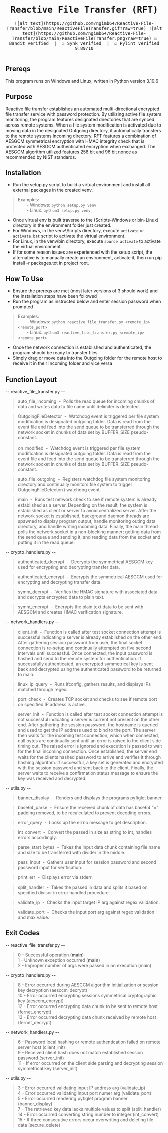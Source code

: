 <div align="center" style="font-family: monospace">
<h1>Reactive File Transfer (RFT)</h1>
![alt text](https://github.com/ngimb64/Reactive-File-Transfer/blob/main/ReactiveFileTransfer.gif?raw=true)
![alt text](https://github.com/ngimb64/Reactive-File-Transfer/blob/main/ReactiveFileTransfer.png?raw=true)
&#9745;&#65039; Bandit verified &nbsp;|&nbsp; &#9745;&#65039; Synk verified &nbsp;|&nbsp; &#9745;&#65039; Pylint verified 9.89/10
<br><br>
</div>


## Prereqs 
This program runs on Windows and Linux, written in Python version 3.10.6

## Purpose
Reactive file transfer establishes an automated multi-directional encrypted file transfer service with password protection.
By utilizing active file system monitoring, the program features designated directories that are synced across remote systems.
When a file system modification is activated due to moving data in the designated Outgoing directory, it automatically transfers to the remote systems Incoming directory.
RFT features a combination of AESGCM symmetrical encryption with HMAC integrity check that is protected with AESGCM authenticated encryption when exchanged.
The AESGCM algorithm utilized features 256 bit and 96 bit nonce as recommended by NIST standards.

## Installation
- Run the setup.py script to build a virtual environment and install all external packages in the created venv.

> Examples:<br> 
>       &emsp;&emsp;- Windows:  `python setup.py venv`<br>
>       &emsp;&emsp;- Linux:  `python3 setup.py venv`

- Once virtual env is built traverse to the (Scripts-Windows or bin-Linux) directory in the environment folder just created.
- For Windows, in the venv\Scripts directory, execute `activate` or `activate.bat` script to activate the virtual environment.
- For Linux, in the venv/bin directory, execute `source activate` to activate the virtual environment.
- If for some reason issues are experienced with the setup script, the alternative is to manually create an environment, activate it, then run pip install -r packages.txt in project root.

## How To Use
- Ensure the prereqs are met (most later versions of 3 should work) and the installation steps have been followed
- Run the program as instructed below and enter session password when prompted

> Examples:<br>
>       &emsp;&emsp;- Windows: `python reactive_file_transfer.py <remote_ip> <remote_port>`<br>
>       &emsp;&emsp;- Linux: `python3 reactive_file_transfer.py <remote_ip> <remote_port>`

- Once the network connection is established and authenticated, the program should be ready to transfer files
- Simply drag or move data into the Outgoing folder for the remote host to receive it in their Incoming folder and vice versa

## Function Layout
-- reactive_file_transfer.py --
> auto_file_incoming &nbsp;-&nbsp; Polls the read queue for incoming chunks of data and writes data to file name until delimiter is detected.

> OutgoingFileDetector &nbsp;-&nbsp; Watchdog event is triggered per file system modification is designated outgoing folder.
>                                    Data is read from the event file and feed into the send queue to be transferred through the network socket in chunks of data set by BUFFER_SIZE pseudo-constant.<br><br>
> on_modified &nbsp;-&nbsp; Watchdog event is triggered per file system modification is designated outgoing folder.
>                           Data is read from the event file and feed into the send queue to be transferred through the network socket in chunks of data set by BUFFER_SIZE pseudo-constant.

> auto_file_outgoing &nbsp;-&nbsp; Registers watchdog file system monitoring directory and continually monitors file system to trigger OutgoingFileDetector() watchdog event.

> main &nbsp;-&nbsp; Runs test network check to see if remote system is already established as a server.
>                    Depending on the result, the system is established as client or server to avoid centralized server.
>                    After the network socket is established, background daemon threads are spawned to display program output, handle monitoring outing data directory, and handle writing incoming data. 
>                    Finally, the main thread polls the network socket in a non-blocking manner; getting data from the send queue and sending it, and reading data from the socket and putting it in the read queue.

-- crypto_handlers.py --
> authenticated_decrypt &nbsp;-&nbsp; Decrypts the symmetrical AESGCM key used for encrypting and decrypting transfer data.

> authenticated_encrypt &nbsp;-&nbsp; Encrypts the symmetrical AESGCM used for encrypting and decrypting transfer data.

> symm_decrypt &nbsp;-&nbsp; Verifies the HMAC signature with associated data and decrypts encrypted data to plain text.

> symm_encrypt &nbsp;-&nbsp; Encrypts the plain text data to be sent with AESGCM and creates HMAC verification signature.

-- network_handlers.py --
> client_init &nbsp;-&nbsp; Function is called after test socket connection attempt is successful indicating a server is already established on the other end.
>                           After gathering session password from user, the final socket connection is re-setup and continually attempted on five second intervals until successful. 
>                           Once connected, the input password is hashed and send to the remote system for authentication. 
>                           If successfully authenticated, an encrypted symmetrical key is sent back and decrypted using the authenticated password to be returned to main.

> linux_ip_query &nbsp;-&nbsp; Runs ifconfig, gathers results, and displays IPs matched through regex.

> port_check &nbsp;-&nbsp; Creates TCP socket and checks to see if remote port on specified IP address is active.

> server_init &nbsp;-&nbsp; Function is called after test socket connection attempt is not successful indicating a server is current not present on the other end. 
>                           After gathering the session password, the hostname is queried and used to get the IP address used to bind to the port. 
>                           The server then waits for the incoming test connection, which when connected, null bytes are continually sent until an error is raised to the client side timing out. 
>                           The raised error is ignored and execution is passed to wait for the final incoming connection. 
>                           Once established, the server end waits for the clients hashed password to arrive and verifies it through hashing algorithm. 
>                           If successful, a key set is generated and encrypted with the session password and sent back to the client. 
>                           Finally, the server waits to receive a confirmation status message to ensure the key was received and decrypted.

-- utils.py --
> banner_display &nbsp;-&nbsp; Renders and displays the programs pyfiglet banner.

> base64_parse &nbsp;-&nbsp; Ensure the received chunk of data has base64 "=" padding removed, to be recalculated to prevent decoding errors.

> error_query &nbsp;-&nbsp; Looks up the errno message to get description.

> int_convert &nbsp;-&nbsp; Convert the passed in size as string to int, handles errors accordingly.

> parse_start_bytes &nbsp;-&nbsp; Takes the input data chunk containing file name and size to be transferred with divider in the middle.

> pass_input &nbsp;-&nbsp; Gathers user input for session password and second password input for verification.

> print_err &nbsp;-&nbsp; Displays error via stderr.

> split_handler &nbsp;-&nbsp; Takes the passed in data and splits it based on specified divisor in error handled procedure.

> validate_ip &nbsp;-&nbsp; Checks the input target IP arg against regex validation.

> validate_port &nbsp;-&nbsp; Checks the input port arg against regex validation and max value.

## Exit Codes
-- reactive_file_transfer.py --
> 0 - Successful operation (__main__)<br>
> 1 - Unknown exception occurred (__main__)<br>
> 2 - Improper number of args were passed in on execution (main)<br> 

-- crypto_handlers.py --
> 8 - Error occurred during AESCCM algorithm initialization or session key decryption (aesccm_decrypt)<br>
> 10 - Error occurred encrypting sessions symmetrical cryptographic key (aesccm_encrypt)<br>
> 12 - Error occurred encrypting data chunk to be sent to remote host (fernet_encrypt)<br>
> 13 - Error occurred decrypting data chunk received by remote host (fernet_decrypt)<br>

-- network_handlers.py --
> 6 - Password local hashing or remote authentication failed on remote server host (client_init)<br>
> 9 - Received client hash does not match established session password (server_init)<br>
> 11 - If error occurred on the client side parsing and decrypting session symmetrical key (server_init)<br>

-- utils.py --
> 3 - Error occurred validating input IP address arg (validate_ip)<br>
> 4 - Error occurred validating input port numer arg (validate_port)<br>
> 5 - Error occurred rendering pyfiglet program banner (banner_display)<br>
> 7 - The retrieved key data lacks multiple values to split (split_handler)<br>
> 14 - Error occurred converting string number to integer (int_convert)<br>
> 15 - If three consecutive errors occur overwriting and deleting file data (secure_delete)<br>